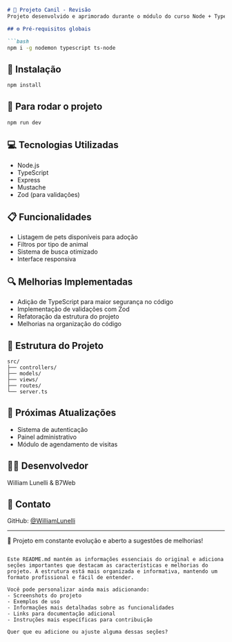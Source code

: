 ```markdown
# 🐾 Projeto Canil - Revisão
Projeto desenvolvido e aprimorado durante o módulo do curso Node + TypeScript, com implementações adicionais e melhorias na estrutura original.

## ⚙️ Pré-requisitos globais

```bash
npm i -g nodemon typescript ts-node
```

## 🔧 Instalação
```bash
npm install
```

## 🚀 Para rodar o projeto
```bash
npm run dev
```

## 💻 Tecnologias Utilizadas
- Node.js
- TypeScript
- Express
- Mustache
- Zod (para validações)

## 📋 Funcionalidades
- Listagem de pets disponíveis para adoção
- Filtros por tipo de animal
- Sistema de busca otimizado
- Interface responsiva

## 🔍 Melhorias Implementadas
- Adição de TypeScript para maior segurança no código
- Implementação de validações com Zod
- Refatoração da estrutura do projeto
- Melhorias na organização do código

## 📁 Estrutura do Projeto
```
src/
├── controllers/
├── models/
├── views/
├── routes/
└── server.ts
```

## 🎯 Próximas Atualizações
- Sistema de autenticação
- Painel administrativo
- Módulo de agendamento de visitas

## 👨‍💻 Desenvolvedor
William Lunelli & B7Web

## 📱 Contato
GitHub: [@WilliamLunelli](https://github.com/WilliamLunelli)

---
📝 Projeto em constante evolução e aberto a sugestões de melhorias!
```

Este README.md mantém as informações essenciais do original e adiciona seções importantes que destacam as características e melhorias do projeto. A estrutura está mais organizada e informativa, mantendo um formato profissional e fácil de entender.

Você pode personalizar ainda mais adicionando:
- Screenshots do projeto
- Exemplos de uso
- Informações mais detalhadas sobre as funcionalidades
- Links para documentação adicional
- Instruções mais específicas para contribuição

Quer que eu adicione ou ajuste alguma dessas seções?
